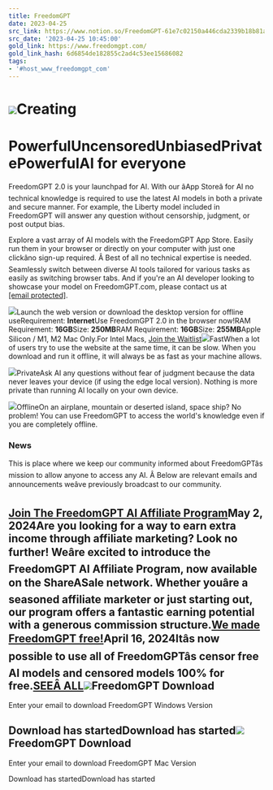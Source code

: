 ```yaml
---
title: FreedomGPT
date: 2023-04-25
src_link: https://www.notion.so/FreedomGPT-61e7c02150a446cda2339b18b81a9fcf
src_date: '2023-04-25 10:45:00'
gold_link: https://www.freedomgpt.com/
gold_link_hash: 6d6854de182855c2ad4c53ee15686082
tags:
- '#host_www_freedomgpt_com'
---
```


[![](https://assets-global.website-files.com/64dfb1aa70e340beb2c4c551/64dfbdd831ad8129985d119a_logo.svg)](/)Creating
========

PowerfulUncensoredUnbiasedPrivatePowerfulAI for everyone
===============

FreedomGPT 2.0 is your launchpad for AI. With our âApp Storeâ for AI no technical knowledge is required to use the latest AI models in both a private and secure manner. For example, the Liberty model included in FreedomGPT will answer any question without censorship, judgment, or post output bias.

Explore a vast array of AI models with the FreedomGPT App Store. Easily run them in your browser or directly on your computer with just one clickâno sign-up required. Â Best of all no technical expertise is needed. Seamlessly switch between diverse AI tools tailored for various tasks as easily as switching browser tabs. And if you're an AI developer looking to showcase your model on FreedomGPT.com, please contact us at [[email protected]](/cdn-cgi/l/email-protection).

![](https://assets-global.website-files.com/64dfb1aa70e340beb2c4c551/64e4de03269ad4847e880222_hero-img.png)Launch the web version or download the desktop version for offline useRequirement: **Internet**Use FreedomGPT 2.0 in the browser now!RAM Requirement: **16GB**Size: **250MB**RAM Requirement: **16GB**Size: **255MB**Apple Silicon / M1, M2 Mac Only.For Intel Macs, [Join the Waitlist](https://forms.gle/J2kxaxU15ELVCmvh6)![](https://assets-global.website-files.com/64dfb1aa70e340beb2c4c551/64dfbdd831ad8129985d12bc_time.webp)FastWhen a lot of users try to use the website at the same time, it can be slow. When you download and run it offline, it will always be as fast as your machine allows.

![](https://assets-global.website-files.com/64dfb1aa70e340beb2c4c551/64dfbdd8397485d87ab96c69_private.webp)PrivateAsk AI any questions without fear of judgment because the data never leaves your device (if using the edge local version). Nothing is more private than running Al locally on your own device.

![](https://assets-global.website-files.com/64dfb1aa70e340beb2c4c551/64dfbdd80aa39930661802c8_offline.webp)OfflineOn an airplane, mountain or deserted island, space ship? No problem! You can use FreedomGPT to access the world's knowledge even if you are completely offline.

### News

This is place where we keep our community informed about FreedomGPTâs mission to allow anyone to access any AI. Â Below are relevant emails and announcements weâve previously broadcast to our community.

[Join The FreedomGPT AI Affiliate Program](/news/join-the-freedomgpt-ai-affiliate-program)May 2, 2024Are you looking for a way to earn extra income through affiliate marketing? Look no further! Weâre excited to introduce the FreedomGPT AI Affiliate Program, now available on the ShareASale network. Whether youâre a seasoned affiliate marketer or just starting out, our program offers a fantastic earning potential with a generous commission structure.[We made FreedomGPT free!](/news/we-made-freedomgpt-free)April 16, 2024Itâs now possible to use all of FreedomGPTâs censor free AI models and censored models 100% for free.[SEEÂ ALL](/news)![](https://assets-global.website-files.com/6536375ec3ba19b43fabf206/6536376bc3ba19b43fac08a4_Exit%20Icon.svg)FreedomGPT Download
-------------------

Enter your email to download FreedomGPT Windows Version

Download has startedDownload has started![](https://assets-global.website-files.com/6536375ec3ba19b43fabf206/6536376bc3ba19b43fac08a4_Exit%20Icon.svg)FreedomGPT Download
-------------------

Enter your email to download FreedomGPT Mac Version  


Download has startedDownload has started